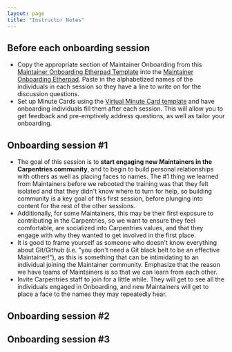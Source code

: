 ```yaml
---
layout: page
title: "Instructor Notes"
---
```


## Before each onboarding session

- Copy the appropriate section of Maintainer Onboarding from this [Maintainer Onboarding Etherpad Template](https://pad.carpentries.org/maintainer-onboarding-template) into the [Maintainer Onboarding Etherpad](https://pad.carpentries.org/maintainer-onboarding). Paste in the alphabetized names of the individuals in each session so they have a line to write on for the discussion questions.
- Set up Minute Cards using the [Virtual Minute Card template](https://docs.google.com/forms/d/1p7iOV5HNvy4POS4g6eottY8RSfKq4kaoKz1-jIFYTMI/edit) and have onboarding individuals fill them after each session. This will allow you to get feedback and pre-emptively address questions, as well as tailor your onboarding.

## Onboarding session #1 

- The goal of this session is to **start engaging new Maintainers in the Carpentries community**, and to begin to build personal relationships with others as well as placing faces to names. The #1 thing we learned from Maintainers before we rebooted the training was that they felt isolated and that they didn't know where to turn for help, so building community is a key goal of this first session, before plunging into content for the rest of the other sessions.
- Additionally, for some Maintainers, this may be their first exposure to contributing in the Carpentries, so we want to ensure they feel comfortable, are socialized into Carpentries values, and that they engage with why they wanted to get involved in the first place.
- It is good to frame yourself as someone who doesn't know everything about Git/Github (i.e. "you don't need a Git black belt to be an effective Maintainer!"), as this is something that can be intimidating to an individual joining the Maintainer community. Emphasize that the reason we have teams of Maintainers is so that we can learn from each other.
- Invite Carpentries staff to join for a little while. They will get to see all the individuals engaged in Onboarding, and new Maintainers will get to place a face to the names they may repeatedly hear.

## Onboarding session #2

## Onboarding session #3
